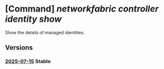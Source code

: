 # [Command] _networkfabric controller identity show_

Show the details of managed identities.

## Versions

### [2025-07-15](/Resources/mgmt-plane/L3N1YnNjcmlwdGlvbnMve30vcmVzb3VyY2Vncm91cHMve30vcHJvdmlkZXJzL21pY3Jvc29mdC5tYW5hZ2VkbmV0d29ya2ZhYnJpYy9uZXR3b3JrZmFicmljY29udHJvbGxlcnMve30=/2025-07-15.xml) **Stable**

<!-- mgmt-plane /subscriptions/{}/resourcegroups/{}/providers/microsoft.managednetworkfabric/networkfabriccontrollers/{} 2025-07-15 identity -->
